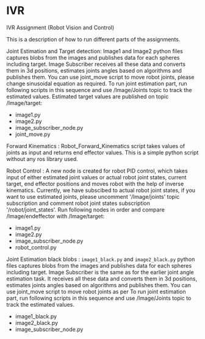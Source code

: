 # IVR
IVR Assignment (Robot Vision and Control)

This is a description of how to run different parts of the assignments.

Joint Estimation and Target detection:
Image1 and Image2 python files captures blobs from the images and publishes data for each spheres including target. Image Subscriber receives all these data and converts them in 3d positions, estimates joints angles based on algorithms and publishes them. You can use joint_move script to move robot joints, please change sinusoidal equation as required. To run joint estimation part, run following scripts in this sequence and use /Image/Joints topic to track the estimated values. Estimated target values are published on topic /Image/target:
* image1.py
* image2.py    
* image_subscriber_node.py    
* joint_move.py

Forward Kinematics :
Robot_Forward_Kinematics script takes values of joints as input and returns end effector values. This is a simple python script without any ros library used.

Robot Control :
A new node is created for robot PID control, which takes input of either estimated joint values or actual robot joint states, current target, end effector positions and moves robot with the help of inverse kinematics. Currently, we have subscibed to actual robot joint states, if you want to use estimated joints, please uncomment '/Image/joints' topic subscription and comment robot joint states subscription '/robot/joint_states'. Run following nodes in order and compare /Image/endeffector with /Image/target:
* image1.py    
* image2.py    
* image_subscriber_node.py  
* robot_control.py

Joint Estimation black blobs :
`image1_black.py` and `image2_black.py` python files captures blobs from the images and publishes data for each spheres including target. Image Subscriber is the same as for the earlier joint angle estimation task. It receives all these data and converts them in 3d positions, estimates joints angles based on algorithms and publishes them. You can use joint_move script to move robot joints as per To run joint estimation part, run following scripts in this sequence and use /Image/Joints topic to track the estimated values.
* image1_black.py
* image2_black.py    
* image_subscriber_node.py   
